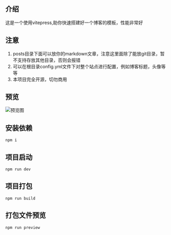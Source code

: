 ## 介绍
这是一个使用vitepress,助你快速搭建好一个博客的模板，性能非常好

## 注意
1. posts目录下面可以放你的markdown文章，注意这里面除了能放git目录，暂不支持存放其他目录，否则会报错
2. 可以在根目录config.yml文件下对整个站点进行配置，例如博客标题，头像等等
3. 本项目完全开源，切勿商用

## 预览
![预览图](https://pic.imgdb.cn/item/665b22ecd9c307b7e9481fdd.png)

## 安装依赖
```shell
npm i
```

## 项目启动
```shell
npm run dev
```

## 项目打包
```shell
npm run build
```

## 打包文件预览
```shell
npm run preview
```